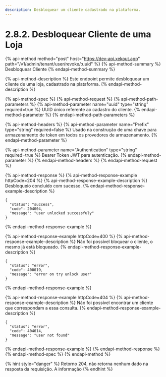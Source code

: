 ```yaml
---
description: Desbloquear um cliente cadastrado na plataforma.
---
```


# 2.8.2. Desbloquear Cliente de uma Loja

{% api-method method="post" host="https://dev-api.xekout.app" path="/v1/admin/tenant/user/revoke/:uuid" %}
{% api-method-summary %}
Desbloquear Cliente
{% endapi-method-summary %}

{% api-method-description %}
Este endpoint permite desbloquear um cliente de uma loja, cadastrado na plataforma.
{% endapi-method-description %}

{% api-method-spec %}
{% api-method-request %}
{% api-method-path-parameters %}
{% api-method-parameter name="uuid" type="string" required=true %}
UUID único referente ao cadastro do cliente.
{% endapi-method-parameter %}
{% endapi-method-path-parameters %}

{% api-method-headers %}
{% api-method-parameter name="Prefix" type="string" required=false %}
Usado na construção de uma chave para armazenamento de token em todos os provedores de armazenamento.
{% endapi-method-parameter %}

{% api-method-parameter name="Authentication" type="string" required=true %}
Bearer Token JWT para autenticação.
{% endapi-method-parameter %}
{% endapi-method-headers %}
{% endapi-method-request %}

{% api-method-response %}
{% api-method-response-example httpCode=204 %}
{% api-method-response-example-description %}
Desbloqueio concluído com sucesso.
{% endapi-method-response-example-description %}

```text
{
  "status": "success",
  "code": 204004,
  "message": "user unlocked successfuly"
}
```
{% endapi-method-response-example %}

{% api-method-response-example httpCode=400 %}
{% api-method-response-example-description %}
Não foi possível bloquear o cliente, o mesmo já está bloqueado.
{% endapi-method-response-example-description %}

```
{
  "status": "error",
  "code": 400019,
  "message": "error on try unlock user"
}
```
{% endapi-method-response-example %}

{% api-method-response-example httpCode=404 %}
{% api-method-response-example-description %}
Não foi possível encontrar um cliente que correspondam a essa consulta.
{% endapi-method-response-example-description %}

```text
{
  "status": "error",
  "code": 404014,
  "message": "user not found"
}
```
{% endapi-method-response-example %}
{% endapi-method-response %}
{% endapi-method-spec %}
{% endapi-method %}

{% hint style="danger" %}
Retorno 204, não retorna nenhum dado na resposta da requisição. A informação
{% endhint %}

